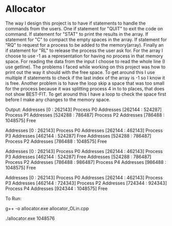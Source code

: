 # Allocator

The way I design this project is to have if statements to handle the commands from the users. One if statement for "QUIT" to exit the code on 
command. If statement for "STAT" to print the results in the array. If statement for  "C" to compact the empty spaces in the array. If statement for "RQ" 
to request for a process to be added to the memory(array). Finally an if statement for "RL" to release the process the user ask for. For the array I choose 
to use -1 as a representation for having no process in that memory space. For reading the data from the input I choose to read the whole line (I use 
getline). The problems I faced while working on this project was how to print out the way it should with the free space. To get around this I use multiple 
if statements to check if the last index of the array is -1 so I know it is free. Another problem is to have the loop skip a space that was too small for 
the process because it was splitting process 4 in to to places, that does not show BEST-FIT. To get around this I have a loop to check the space first 
before I make any changes to the memory space. 


Output:
Addresses [0 : 262143] Process P0
Addresses [262144 : 524287] Process P1
Addresses [524288 : 786487] Process P2
Addresses [786488 : 1048575] Free

Addresses [0 : 262143] Process P0
Addresses [262144 : 462143] Process P3
Addresses [462144 : 524287] Free
Addresses [524288 : 786487] Process P2
Addresses [786488 : 1048575] Free

Addresses [0 : 262143] Process P0
Addresses [262144 : 462143] Process P3
Addresses [462144 : 524287] Free
Addresses [524288 : 786487] Process P2
Addresses [786488 : 986487] Process P4
Addresses [986488 : 1048575] Free

Addresses [0 : 262143] Process P0
Addresses [262144 : 462143] Process P3
Addresses [462144 : 724343] Process P2
Addresses [724344 : 924343] Process P4
Addresses [924344 : 1048575] Free


To Run:

g++ -o allocator.exe allocator_OLin.cpp 

./allocator.exe 1048576
